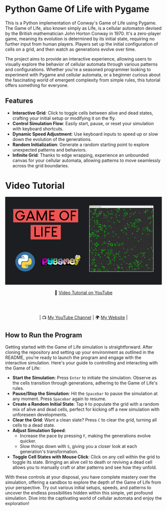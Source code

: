 # Python Game Of Life with Pygame

This is a Python implementation of Conway's Game of Life using Pygame. The Game of Life, also known simply as Life, is a cellular automaton devised by the British mathematician John Horton Conway in 1970. It's a zero-player game, meaning its evolution is determined by its initial state, requiring no further input from human players. Players set up the initial configuration of cells on a grid, and then watch as generations evolve over time.

The project aims to provide an interactive experience, allowing users to visually explore the behavior of cellular automata through various patterns and configurations. Whether you're a seasoned programmer looking to experiment with Pygame and cellular automata, or a beginner curious about the fascinating world of emergent complexity from simple rules, this tutorial offers something for everyone.

## Features

- **Interactive Grid**: Click to toggle cells between alive and dead states, crafting your initial setup or modifying it on the fly.
- **Control Simulation Flow**: Easily start, pause, or reset your simulation with keyboard shortcuts.
- **Dynamic Speed Adjustment**: Use keyboard inputs to speed up or slow down the evolution of the generations.
- **Random Initialization**: Generate a random starting point to explore unexpected patterns and behaviors.
- **Infinite Grid**: Thanks to edge wrapping, experience an unbounded canvas for your cellular automata, allowing patterns to move seamlessly across the grid boundaries.

# Video Tutorial

<p align="center">
  <img src="preview.jpg" alt="" width="960">
</p>

<p align="center">
🎥 <a href = "https://youtu.be/uR0lNADr4dc">Video Tutorial on YouTube</a>
</p>

<br>
<br>
<p align="center">
| 📺 <a href="https://www.youtube.com/channel/UC3ivOTE5EgpmF2DHLBmWIWg">My YouTube Channel</a>
| 🌍 <a href="http://www.educ8s.tv">My Website</a> | <br>
</p>


## How to Run the Program

Getting started with the Game of Life simulation is straightforward. After cloning the repository and setting up your environment as outlined in the README, you're ready to launch the program and engage with the interactive simulation. Here's your guide to controlling and interacting with the Game of Life:

- **Start the Simulation**: Press `Enter` to initiate the simulation. Observe as the cells transition through generations, adhering to the Game of Life's rules.
- **Pause/Stop the Simulation**: Hit the `Spacebar` to pause the simulation at any moment. Press `Spacebar` again to resume.
- **Create a Random Initial State**: Tap `R` to populate the grid with a random mix of alive and dead cells, perfect for kicking off a new simulation with unforeseen developments.
- **Clear the Grid**: Want a clean slate? Press `C` to clear the grid, turning all cells to a dead state.
- **Adjust Simulation Speed**:
  - Increase the pace by pressing `F`, making the generations evolve quicker.
  - Slow things down with `S`, giving you a closer look at each generation's transformation.
- **Toggle Cell States with Mouse Click**: Click on any cell within the grid to toggle its state. Bringing an alive cell to death or reviving a dead cell allows you to manually craft or alter patterns and see how they unfold.

With these controls at your disposal, you have complete mastery over the simulation, offering a sandbox to explore the depth of the Game of Life from your perspective. Try out various initial setups, speeds, and patterns to uncover the endless possibilities hidden within this simple, yet profound simulation. Dive into the captivating world of cellular automata and enjoy the exploration!



 
